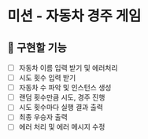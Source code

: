 # 미션 - 자동차 경주 게임

## 🚀 구현할 기능 
- [ ] 자동차 이름 입력 받기 및 에러처리
- [ ] 시도 횟수 입력 받기
- [ ] 자동차 수 파악 및 인스턴스 생성
- [ ] 랜덤 횟수만큼 시도, 경주 진행
- [ ] 시도 횟수마다 실행 결과 출력
- [ ] 최종 우승자 출력 
- [ ] 에러 처리 및 에러 메시지 수정
